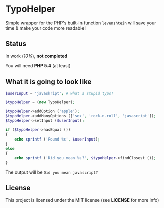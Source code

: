 # TypoHelper

Simple wrapper for the PHP's built-in function `levenshtein` will save your time & make your code more readable!

## Status

In work (*10%*), __not completed__


You will need __PHP 5.4__ (at least) 

## What it is going to look like

```php
$userInput = 'javaskript'; # what a stupid typo!

$typoHelper = (new TypoHelper);

$typoHelper->addOption ('apple');
$typoHelper->addManyOptions (['sex', 'rock-n-roll', 'javascript']);
$typoHelper->setInput ($userInput);

if ($typoHelper->hasEqual ())
{
	echo sprintf ('Found %s', $userInput); 
}
else
{
	echo sprintf ('Did you mean %s?', $typoHelper->findClosest ());
}
```
The output will be `Did you mean javascript?`

## License

This project is licensed under the MIT license (see __LICENSE__ for more info)
